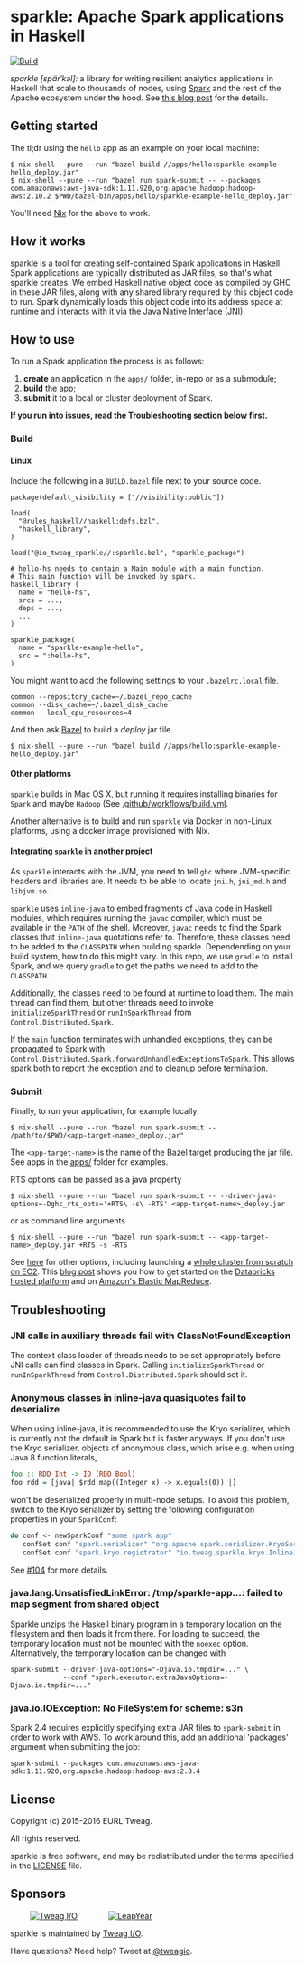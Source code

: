 # sparkle: Apache Spark applications in Haskell

[![Build](https://github.com/tweag/sparkle/actions/workflows/build.yml/badge.svg?branch=master)](https://github.com/tweag/sparkle/actions/workflows/build.yml)

*sparkle [spär′kəl]:* a library for writing resilient analytics
applications in Haskell that scale to thousands of nodes, using
[Spark][spark] and the rest of the Apache ecosystem under the hood.
See [this blog post][hello-sparkle] for the details.

[spark]: http://spark.apache.org/
[hello-sparkle]: http://www.tweag.io/posts/2016-02-25-hello-sparkle.html

## Getting started

The tl;dr using the `hello` app as an example on your local machine:
```
$ nix-shell --pure --run "bazel build //apps/hello:sparkle-example-hello_deploy.jar"
$ nix-shell --pure --run "bazel run spark-submit -- --packages com.amazonaws:aws-java-sdk:1.11.920,org.apache.hadoop:hadoop-aws:2.10.2 $PWD/bazel-bin/apps/hello/sparkle-example-hello_deploy.jar"
```

You'll need [Nix][nix] for the above to work.

## How it works

sparkle is a tool for creating self-contained Spark applications in
Haskell. Spark applications are typically distributed as JAR files, so
that's what sparkle creates. We embed Haskell native object code as
compiled by GHC in these JAR files, along with any shared library
required by this object code to run. Spark dynamically loads this
object code into its address space at runtime and interacts with it
via the Java Native Interface (JNI).

## How to use

To run a Spark application the process is as follows:

1. **create** an application in the `apps/` folder, in-repo or as
   a submodule;
1. **build** the app;
1. **submit** it to a local or cluster deployment of Spark.

**If you run into issues, read the Troubleshooting section below
  first.**

### Build

#### Linux

Include the following in a `BUILD.bazel` file next to your source code.
```
package(default_visibility = ["//visibility:public"])

load(
  "@rules_haskell//haskell:defs.bzl",
  "haskell_library",
)

load("@io_tweag_sparkle//:sparkle.bzl", "sparkle_package")

# hello-hs needs to contain a Main module with a main function.
# This main function will be invoked by spark.
haskell_library (
  name = "hello-hs",
  srcs = ...,
  deps = ...,
  ...
)

sparkle_package(
  name = "sparkle-example-hello",
  src = ":hello-hs",
)
```

You might want to add the following settings to your `.bazelrc.local`
file.
```
common --repository_cache=~/.bazel_repo_cache
common --disk_cache=~/.bazel_disk_cache
common --local_cpu_resources=4
```

And then ask [Bazel][bazel] to build a *deploy* jar file.

```
$ nix-shell --pure --run "bazel build //apps/hello:sparkle-example-hello_deploy.jar"
```

#### Other platforms

`sparkle` builds in Mac OS X, but running it requires installing binaries
for `Spark` and maybe `Hadoop` (See [.github/workflows/build.yml](.github/workflows/build.yml).

Another alternative is to build and run `sparkle` via Docker in non-Linux
platforms, using a docker image provisioned with Nix.

#### Integrating `sparkle` in another project

As `sparkle` interacts with the JVM, you need to tell `ghc`
where JVM-specific headers and libraries are. It needs to be able to
locate `jni.h`, `jni_md.h` and `libjvm.so`.

`sparkle` uses `inline-java` to embed fragments of Java code in Haskell
modules, which requires running the `javac` compiler, which must be
available in the `PATH` of the shell. Moreover, `javac` needs to find
the Spark classes that `inline-java` quotations refer to. Therefore,
these classes need to be added to the `CLASSPATH` when building sparkle.
Dependending on your build system, how to do this might vary. In this
repo, we use `gradle` to install Spark, and we query `gradle` to get
the paths we need to add to the `CLASSPATH`.

Additionally, the classes need to be found at runtime to load them.
The main thread can find them, but other threads need to invoke
`initializeSparkThread` or `runInSparkThread` from
`Control.Distributed.Spark`.

If the `main` function terminates with unhandled exceptions, they
can be propagated to Spark with
`Control.Distributed.Spark.forwardUnhandledExceptionsToSpark`. This
allows spark both to report the exception and to cleanup before
termination.

### Submit

Finally, to run your application, for example locally:

```
$ nix-shell --pure --run "bazel run spark-submit -- /path/to/$PWD/<app-target-name>_deploy.jar"
```

The `<app-target-name>` is the name of the Bazel target producing the jar file. See apps in
the [apps/](apps/) folder for examples.

RTS options can be passed as a java property
```
$ nix-shell --pure --run "bazel run spark-submit -- --driver-java-options=-Dghc_rts_opts='+RTS\ -s\ -RTS' <app-target-name>_deploy.jar
```
or as command line arguments
```
$ nix-shell --pure --run "bazel run spark-submit -- <app-target-name>_deploy.jar +RTS -s -RTS
```

See [here][spark-submit] for other options, including launching
a [whole cluster from scratch on EC2][spark-ec2]. This
[blog post][tweag-blog-haskell-paas] shows you how to get started on
the [Databricks hosted platform][databricks] and on
[Amazon's Elastic MapReduce][aws-emr].

[bazel]: https://bazel.build
[docker-build-img]: https://hub.docker.com/r/tweag/sparkle/
[spark-submit]: http://spark.apache.org/docs/1.6.2/submitting-applications.html
[spark-ec2]: http://spark.apache.org/docs/1.6.2/ec2-scripts.html
[nix]: http://nixos.org/nix
[tweag-blog-haskell-paas]: http://www.tweag.io/posts/2016-06-20-haskell-compute-paas-with-sparkle.html
[databricks]: https://databricks.com/
[aws-emr]: https://aws.amazon.com/emr/

## Troubleshooting

### JNI calls in auxiliary threads fail with ClassNotFoundException

The context class loader of threads needs to be set appropriately
before JNI calls can find classes in Spark. Calling
`initializeSparkThread` or `runInSparkThread` from
`Control.Distributed.Spark` should set it.

### Anonymous classes in inline-java quasiquotes fail to deserialize

When using inline-java, it is recommended to use the Kryo serializer,
which is currently not the default in Spark but is faster anyways. If
you don't use the Kryo serializer, objects of anonymous class, which
arise e.g. when using Java 8 function literals,

```haskell
foo :: RDD Int -> IO (RDD Bool)
foo rdd = [java| $rdd.map((Integer x) -> x.equals(0)) |]
```

won't be deserialized properly in multi-node setups. To avoid this
problem, switch to the Kryo serializer by setting the following
configuration properties in your `SparkConf`:

```haskell
do conf <- newSparkConf "some spark app"
   confSet conf "spark.serializer" "org.apache.spark.serializer.KryoSerializer"
   confSet conf "spark.kryo.registrator" "io.tweag.sparkle.kryo.InlineJavaRegistrator"
```

See [#104](https://github.com/tweag/sparkle/issues/104) for more
details.

### java.lang.UnsatisfiedLinkError: /tmp/sparkle-app...: failed to map segment from shared object

Sparkle unzips the Haskell binary program in a temporary location on
the filesystem and then loads it from there. For loading to succeed, the
temporary location must not be mounted with the `noexec` option.
Alternatively, the temporary location can be changed with
```
spark-submit --driver-java-options="-Djava.io.tmpdir=..." \
             --conf "spark.executor.extraJavaOptions=-Djava.io.tmpdir=..."
```

### java.io.IOException: No FileSystem for scheme: s3n

Spark 2.4 requires explicitly specifying extra JAR files to `spark-submit`
in order to work with AWS. To work around this, add an additional 'packages'
argument when submitting the job:

```
spark-submit --packages com.amazonaws:aws-java-sdk:1.11.920,org.apache.hadoop:hadoop-aws:2.8.4
```

## License

Copyright (c) 2015-2016 EURL Tweag.

All rights reserved.

sparkle is free software, and may be redistributed under the terms
specified in the [LICENSE](LICENSE) file.

## Sponsors

&nbsp;&nbsp;&nbsp;&nbsp;&nbsp;&nbsp;&nbsp;&nbsp;
[![Tweag I/O](http://i.imgur.com/0HK8X4y.png)](http://tweag.io)
&nbsp;&nbsp;&nbsp;&nbsp;&nbsp;&nbsp;&nbsp;&nbsp;&nbsp;&nbsp;&nbsp;&nbsp;
[![LeapYear](http://i.imgur.com/t9VxRHn.png)](http://leapyear.io)

sparkle is maintained by [Tweag I/O](http://tweag.io/).

Have questions? Need help? Tweet at
[@tweagio](http://twitter.com/tweagio).
